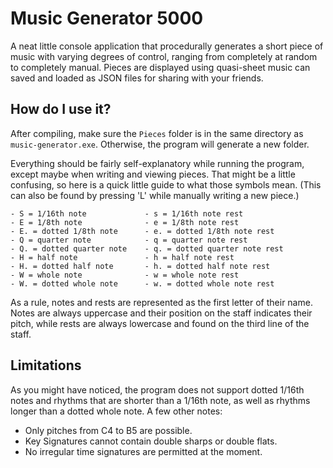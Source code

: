# Music Generator 5000
A neat little console application that procedurally generates a short piece of music with varying degrees of control, ranging from completely at random to completely manual. Pieces are displayed using quasi-sheet music can saved and loaded as JSON files for sharing with your friends. 

## How do I use it?
After compiling, make sure the `Pieces` folder is in the same directory as `music-generator.exe`. Otherwise, the program will generate a new folder. 

Everything should be fairly self-explanatory while running the program, except maybe when writing and viewing pieces. That might be a little confusing, so here is a quick little guide to what those symbols mean. (This can also be found by pressing 'L' while manually writing a new piece.)
```
- S = 1/16th note             - s = 1/16th note rest
- E = 1/8th note              - e = 1/8th note rest
- E. = dotted 1/8th note      - e. = dotted 1/8th note rest
- Q = quarter note            - q = quarter note rest
- Q. = dotted quarter note    - q. = dotted quarter note rest
- H = half note               - h = half note rest
- H. = dotted half note       - h. = dotted half note rest
- W = whole note              - w = whole note rest
- W. = dotted whole note      - w. = dotted whole note rest
```
As a rule, notes and rests are represented as the first letter of their name. Notes are always uppercase and their position on the staff indicates their pitch, while rests are always lowercase and found on the third line of the staff.

## Limitations
As you might have noticed, the program does not support dotted 1/16th notes and rhythms that are shorter than a 1/16th note, as well as rhythms longer than a dotted whole note. A few other notes: 
- Only pitches from C4 to B5 are possible.
- Key Signatures cannot contain double sharps or double flats.
- No irregular time signatures are permitted at the moment.
